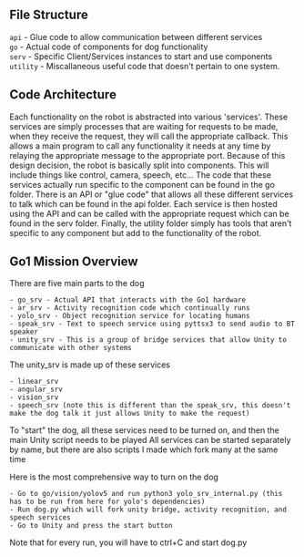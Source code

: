 ## File Structure

`api` - Glue code to allow communication between different services  
`go` - Actual code of components for dog functionality  
`serv` - Specific Client/Services instances to start and use components  
`utility` - Miscallaneous useful code that doesn't pertain to one system.  

## Code Architecture
Each functionality on the robot is abstracted into various 'services'. These services are simply processes that are waiting for requests to be made, when they receive the request, they will call the appropriate callback. This allows a main program to call any functionality it needs at any time by relaying the appropriate message to the appropriate port. Because of this design decision, the robot is basically split into components. This will include things like control, camera, speech, etc... The code that these services actually run specific to the component can be found in the go folder. There is an API or "glue code" that allows all these different services to talk which can be found in the api folder. Each service is then hosted using the API and can be called with the appropriate request which can be found in the serv folder. Finally, the utility folder simply has tools that aren't specific to any component but add to the functionality of the robot. 

## Go1 Mission Overview
There are five main parts to the dog

    - go_srv - Actual API that interacts with the Go1 hardware
    - ar_srv - Activity recognition code which continually runs
    - yolo_srv - Object recognition service for locating humans
    - speak_srv - Text to speech service using pyttsx3 to send audio to BT speaker
    - unity_srv - This is a group of bridge services that allow Unity to communicate with other systems

The unity_srv is made up of these services

    - linear_srv
    - angular_srv
    - vision_srv
    - speech_srv (note this is different than the speak_srv, this doesn't make the dog talk it just allows Unity to make the request)

To "start" the dog, all these services need to be turned on, and then the main Unity script needs to be played
All services can be started separately by name, but there are also scripts I made which fork many at the same time

Here is the most comprehensive way to turn on the dog 

    - Go to go/vision/yolov5 and run python3 yolo_srv_internal.py (this has to be run from here for yolo's dependencies)
    - Run dog.py which will fork unity bridge, activity recognition, and speech services
    - Go to Unity and press the start button

Note that for every run, you will have to ctrl+C and start dog.py